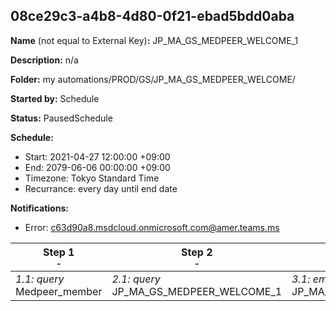 ## 08ce29c3-a4b8-4d80-0f21-ebad5bdd0aba

**Name** (not equal to External Key)**:** JP_MA_GS_MEDPEER_WELCOME_1

**Description:** n/a

**Folder:** my automations/PROD/GS/JP_MA_GS_MEDPEER_WELCOME/

**Started by:** Schedule

**Status:** PausedSchedule

**Schedule:**

* Start: 2021-04-27 12:00:00 +09:00
* End: 2079-06-06 00:00:00 +09:00
* Timezone: Tokyo Standard Time
* Recurrance: every day until end date

**Notifications:**

* Error: c63d90a8.msdcloud.onmicrosoft.com@amer.teams.ms

| Step 1<br>_<small>-</small>_ | Step 2<br>_<small>-</small>_ | Step 3<br>_<small>-</small>_ | Step 4<br>_<small>-</small>_ |
| --- | --- | --- | --- |
| _1.1: query_<br>Medpeer_member | _2.1: query_<br>JP_MA_GS_MEDPEER_WELCOME_1 | _3.1: emailSend_<br>JP_MA_GS_MEDPEER_WELCOME_1 | _4.1: query_<br>JP_MA_GS_MEDPEER_WELCOME_Update_SentFlg1 |
